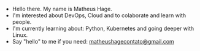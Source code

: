 - Hello there. My name is Matheus Hage.
- I'm interested about DevOps, Cloud and to colaborate and learn with people.
- I'm currently learning about: Python, Kubernetes and going deeper with Linux.
- Say "hello" to me if you need: matheushagecontato@gmail.com